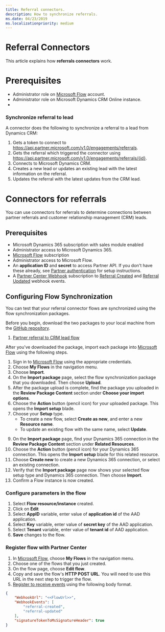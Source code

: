 ```yaml
---
title: Referral connectors.
description: How to synchronize referrals.
ms.date: 04/23/2019
ms.localizationpriority: medium
---
```


# Referral Connectors

This article explains how **referrals connectors** work.

# Prerequisites

- Administrator role on [Microsoft Flow](https://flow.microsoft.com) account.
- Administrator role on Microsoft Dynamics CRM Online instance.
- 
 
### Synchronize referral to lead

A connector does the following to synchronize a referral to a lead from Dynamics CRM:

1. Gets a token to connect to https://api.partner.microsoft.com/v1.0/engagements/referrals.
2. Gets the referral which triggered the connector using https://api.partner.microsoft.com/v1.0/engagements/referrals/{id}.
3. Connects to Microsoft Dynamics CRM.
4. Creates a new lead or updates an existing lead with the latest information on the referral.
5. Updates the referral with the latest updates from the CRM lead.



# Connectors for referrals
You can use connectors for referrals to determine connections between partner referrals and customer relationship management (CRM) leads.


## Prerequisites
* Microsoft Dynamics 365 subscription with sales module enabled
* Administrator access to Microsoft Dynamics 365.
* [Microsoft Flow](https://flow.microsoft.com) subscription
* Administrator access to Microsoft Flow.
* An **application ID** and **secret** to access Partner API. If you don't have these already, see [Partner authentication](api-authentication.md) for setup instructions.
* A [Partner Center Webhook](https://docs.microsoft.com/en-us/partner-center/develop/partner-center-webhook-events) subscription to [Referral Created](https://docs.microsoft.com/en-us/partner-center/develop/partner-center-webhook-events#referral-created-event) and [Referral Updated](https://docs.microsoft.com/en-us/partner-center/develop/partner-center-webhook-events#referral-updated-event) webhook events.

## Configuring Flow Synchronization

You can test that your referral connector flows are synchronized using the flow synchronization packages.

Before you begin, download the two packages to your local machine from the [GitHub repository](#). 
1. [Partner referral to CRM lead flow](#)

After you've downloaded the package, import each package into [Microsoft Flow](https://flow.microsoft.com) using the following steps. 

1. Sign in to [Microsoft Flow](https://flow.microsoft.com) using the appropriate credentials.
3. Choose **My Flows** in the navigation menu.
4. Choose **Import**. 
5. On the **Import package** page, select the flow synchronization package that you downloaded. Then choose **Upload**. 
6. After the package upload is complete, find the package you uploaded in the **Review Package Content** section under **Choose your import options**. 
7. Choose the **Action** button (pencil icon) for your uploaded package. This opens the **Import setup** blade.
8. Choose your **Setup** type.
    * To create a new flow, select **Create as new**, and enter a new **Resource name**.
    * To update an existing flow with the same name, select **Update**.
<!-- Do they need to save their Setup selection manually? Or does it autosave when they close the Import Setup blade? -->
9. On the **Import package** page, find your Dynamics 365 connection in the **Review Package Content** section under **Related Resources**.
10. Choose the **Action** button (pencil icon) for your Dynamics 365 connection. This opens the **Import setup** blade for this related resource. 
11. Choose **Create new** to create a new Dynamics 365 connection, or select an existing connection. 
12. Verify that the **Import package** page now shows your selected flow setup type and Dynamics 365 connection. Then choose **Import**.
13. Confirm a Flow instance is now created. 

### Configure parameters in the flow
1. Select **Flow resource/instance** created.
2. Click on **Edit**
3. Select **AppID** variable, enter value of **application id** of the AAD application.
4. Select **Key** variable, enter value of **secret key** of the AAD application.
5. Select **Tenant** variable, enter value of **tenant id** of AAD application.
6. **Save** changes to the flow. 

### Register flow with Partner Center

1. In [Microsoft Flow](https://flow.microsoft.com), choose **My Flows** in the navigation menu.
2. Choose one of the flows that you just created. 
3. On the flow page, choose **Edit flow**.
4. Copy and save the flow's **HTTP POST URL**. You will need to use this URL in the next step to trigger the flow. 
5. [Register to receive events]("https://api.partnercenter.microsoft.com/webhooks/v1/registration") using the following body format. 

```json
{
    "WebhookUrl": "<<FlowUrl>>",
    "WebhookEvents": [
        "referral-created",
        "referral-updated"
    ],
    "signatureTokenToMsSignatureHeader": true
}
```